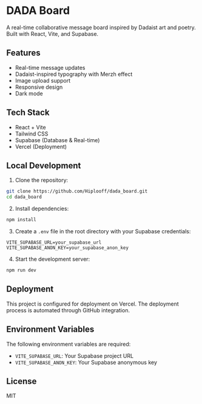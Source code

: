 # DADA Board

<!-- Trigger clean build for Vercel -->

A real-time collaborative message board inspired by Dadaist art and poetry. Built with React, Vite, and Supabase.

## Features

- Real-time message updates
- Dadaist-inspired typography with Merzh effect
- Image upload support
- Responsive design
- Dark mode

## Tech Stack

- React + Vite
- Tailwind CSS
- Supabase (Database & Real-time)
- Vercel (Deployment)

## Local Development

1. Clone the repository:
```bash
git clone https://github.com/Hiplooff/dada_board.git
cd dada_board
```

2. Install dependencies:
```bash
npm install
```

3. Create a `.env` file in the root directory with your Supabase credentials:
```
VITE_SUPABASE_URL=your_supabase_url
VITE_SUPABASE_ANON_KEY=your_supabase_anon_key
```

4. Start the development server:
```bash
npm run dev
```

## Deployment

This project is configured for deployment on Vercel. The deployment process is automated through GitHub integration.

## Environment Variables

The following environment variables are required:

- `VITE_SUPABASE_URL`: Your Supabase project URL
- `VITE_SUPABASE_ANON_KEY`: Your Supabase anonymous key

## License

MIT
